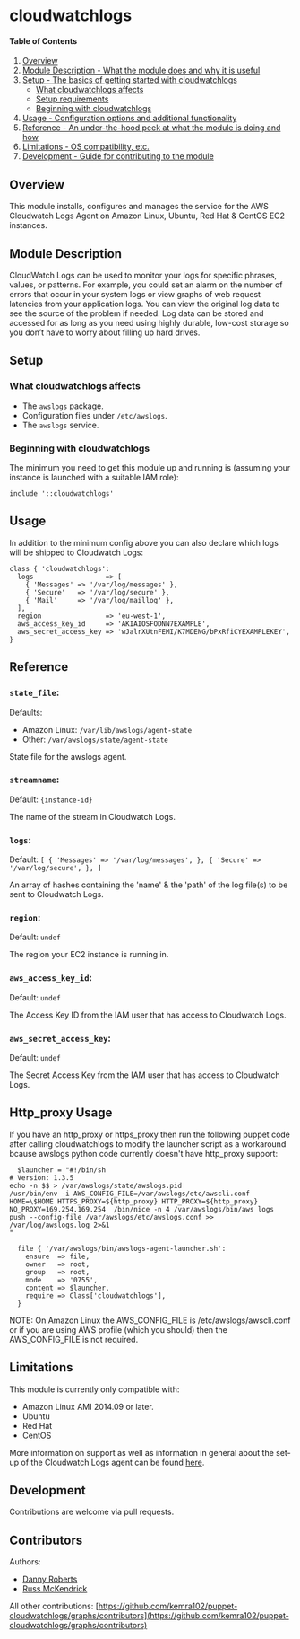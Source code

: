 # cloudwatchlogs

#### Table of Contents

1. [Overview](#overview)
2. [Module Description - What the module does and why it is useful](#module-description)
3. [Setup - The basics of getting started with cloudwatchlogs](#setup)
    * [What cloudwatchlogs affects](#what-cloudwatchlogs-affects)
    * [Setup requirements](#setup-requirements)
    * [Beginning with cloudwatchlogs](#beginning-with-cloudwatchlogs)
4. [Usage - Configuration options and additional functionality](#usage)
5. [Reference - An under-the-hood peek at what the module is doing and how](#reference)
5. [Limitations - OS compatibility, etc.](#limitations)
6. [Development - Guide for contributing to the module](#development)

## Overview

This module installs, configures and manages the service for the AWS Cloudwatch Logs Agent on Amazon Linux, Ubuntu, Red Hat & CentOS EC2 instances.

## Module Description

CloudWatch Logs can be used to monitor your logs for specific phrases, values, or patterns. For example, you could set an alarm on the number of errors that occur in your system logs or view graphs of web request latencies from your application logs. You can view the original log data to see the source of the problem if needed. Log data can be stored and accessed for as long as you need using highly durable, low-cost storage so you don’t have to worry about filling up hard drives.

## Setup

### What cloudwatchlogs affects

* The `awslogs` package.
* Configuration files under `/etc/awslogs`.
* The `awslogs` service.

### Beginning with cloudwatchlogs

The minimum you need to get this module up and running is (assuming your instance is launched with a suitable IAM role):

```puppet
include '::cloudwatchlogs'
```

## Usage

In addition to the minimum config above you can also declare which logs will be shipped to Cloudwatch Logs:

```puppet
class { 'cloudwatchlogs':
  logs                  => [
    { 'Messages' => '/var/log/messages' },
    { 'Secure'   => '/var/log/secure' },
    { 'Mail'     => '/var/log/maillog' },
  ],
  region                => 'eu-west-1',
  aws_access_key_id     => 'AKIAIOSFODNN7EXAMPLE',
  aws_secret_access_key => 'wJalrXUtnFEMI/K7MDENG/bPxRfiCYEXAMPLEKEY',
}
```

## Reference

### `state_file`:

Defaults:

* Amazon Linux: `/var/lib/awslogs/agent-state`
* Other: `/var/awslogs/state/agent-state`

State file for the awslogs agent.

### `streamname`:

Default: `{instance-id}`

The name of the stream in Cloudwatch Logs.

### `logs`:

Default: `[ { 'Messages' => '/var/log/messages', }, { 'Secure' => '/var/log/secure', }, ]`

An array of hashes containing the 'name' & the 'path' of the log file(s) to be sent to Cloudwatch Logs.

### `region`:

Default: `undef`

The region your EC2 instance is running in.

### `aws_access_key_id`:

Default: `undef`

The Access Key ID from the IAM user that has access to Cloudwatch Logs.

### `aws_secret_access_key`:

Default: `undef`

The Secret Access Key from the IAM user that has access to Cloudwatch Logs.

## Http_proxy Usage

If you have an http_proxy or https_proxy then run the following puppet code after calling cloudwatchlogs to modify the launcher script as a workaround bcause awslogs python code currently doesn't have http_proxy support:

```puppet
  $launcher = "#!/bin/sh
# Version: 1.3.5
echo -n $$ > /var/awslogs/state/awslogs.pid
/usr/bin/env -i AWS_CONFIG_FILE=/var/awslogs/etc/awscli.conf HOME=\$HOME HTTPS_PROXY=${http_proxy} HTTP_PROXY=${http_proxy} NO_PROXY=169.254.169.254  /bin/nice -n 4 /var/awslogs/bin/aws logs push --config-file /var/awslogs/etc/awslogs.conf >> /var/log/awslogs.log 2>&1
"

  file { '/var/awslogs/bin/awslogs-agent-launcher.sh':
    ensure  => file,
    owner   => root,
    group   => root,
    mode    => '0755',
    content => $launcher,
    require => Class['cloudwatchlogs'],
  }
```

NOTE: On Amazon Linux the AWS_CONFIG_FILE is /etc/awslogs/awscli.conf or if you are using AWS profile (which you should) then the AWS_CONFIG_FILE is not required. 

## Limitations

This module is currently only compatible with:

* Amazon Linux AMI 2014.09 or later.
* Ubuntu
* Red Hat
* CentOS

More information on support as well as information in general about the set-up of the Cloudwatch Logs agent can be found [here](http://docs.aws.amazon.com/AmazonCloudWatch/latest/DeveloperGuide/QuickStartEC2Instance.html).

## Development

Contributions are welcome via pull requests.

## Contributors

Authors:

* [Danny Roberts](https://github.com/kemra102)
* [Russ McKendrick](https://github.com/russmckendrick/)

All other contributions: [https://github.com/kemra102/puppet-cloudwatchlogs/graphs/contributors](https://github.com/kemra102/puppet-cloudwatchlogs/graphs/contributors)
